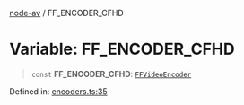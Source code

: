 [node-av](../globals.md) / FF\_ENCODER\_CFHD

# Variable: FF\_ENCODER\_CFHD

> `const` **FF\_ENCODER\_CFHD**: [`FFVideoEncoder`](../type-aliases/FFVideoEncoder.md)

Defined in: [encoders.ts:35](https://github.com/seydx/av/blob/f8631fc881b394300b1479f511d55cf1c370a87f/src/constants/encoders.ts#L35)
